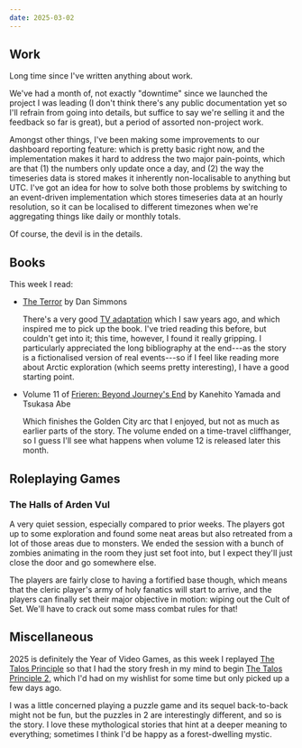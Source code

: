 ```yaml
---
date: 2025-03-02
---
```


## Work

Long time since I've written anything about work.

We've had a month of, not exactly "downtime" since we launched the project I was
leading (I don't think there's any public documentation yet so I'll refrain from
going into details, but suffice to say we're selling it and the feedback so far
is great), but a period of assorted non-project work.

Amongst other things, I've been making some improvements to our dashboard
reporting feature: which is pretty basic right now, and the implementation makes
it hard to address the two major pain-points, which are that (1) the numbers
only update once a day, and (2) the way the timeseries data is stored makes it
inherently non-localisable to anything but UTC.  I've got an idea for how to
solve both those problems by switching to an event-driven implementation which
stores timeseries data at an hourly resolution, so it can be localised to
different timezones when we're aggregating things like daily or monthly totals.

Of course, the devil is in the details.


## Books

This week I read:

- [The Terror][] by Dan Simmons

  There's a very good [TV adaptation][] which I saw years ago, and which
  inspired me to pick up the book.  I've tried reading this before, but couldn't
  get into it; this time, however, I found it really gripping.  I particularly
  appreciated the long bibliography at the end---as the story is a fictionalised
  version of real events---so if I feel like reading more about Arctic
  exploration (which seems pretty interesting), I have a good starting point.

- Volume 11 of [Frieren: Beyond Journey's End][] by Kanehito Yamada and Tsukasa Abe

  Which finishes the Golden City arc that I enjoyed, but not as much as earlier
  parts of the story.  The volume ended on a time-travel cliffhanger, so I guess
  I'll see what happens when volume 12 is released later this month.

[The Terror]: https://en.wikipedia.org/wiki/The_Terror_(novel)
[TV adaptation]: https://en.wikipedia.org/wiki/The_Terror_(TV_series)
[Frieren: Beyond Journey's End]: https://en.wikipedia.org/wiki/Frieren


## Roleplaying Games

### The Halls of Arden Vul

A very quiet session, especially compared to prior weeks.  The players got up to
some exploration and found some neat areas but also retreated from a lot of
those areas due to monsters.  We ended the session with a bunch of zombies
animating in the room they just set foot into, but I expect they'll just close
the door and go somewhere else.

The players are fairly close to having a fortified base though, which means that
the cleric player's army of holy fanatics will start to arrive, and the players
can finally set their major objective in motion: wiping out the Cult of Set.
We'll have to crack out some mass combat rules for that!


## Miscellaneous

2025 is definitely the Year of Video Games, as this week I replayed [The Talos
Principle][] so that I had the story fresh in my mind to begin [The Talos
Principle 2][], which I'd had on my wishlist for some time but only picked up a
few days ago.

I was a little concerned playing a puzzle game and its sequel back-to-back might
not be fun, but the puzzles in 2 are interestingly different, and so is the
story.  I love these mythological stories that hint at a deeper meaning to
everything; sometimes I think I'd be happy as a forest-dwelling mystic.

[The Talos Principle]: https://store.steampowered.com/app/257510/The_Talos_Principle/
[The Talos Principle 2]: https://store.steampowered.com/app/835960/The_Talos_Principle_2/
